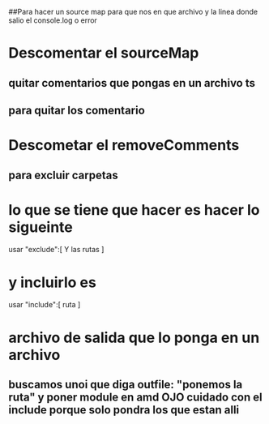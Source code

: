 ##Para hacer un source map para que nos en que archivo y la linea donde salio el console.log o error

# Descomentar el sourceMap

## quitar comentarios que pongas en un archivo ts

## para quitar los comentario

# Descometar el removeComments

## para excluir carpetas

# lo que se tiene que hacer es hacer lo sigueinte
usar "exclude":[
  Y las rutas
]

# y incluirlo es

usar "include":[
  ruta
]

# archivo de salida que lo ponga en un archivo

## buscamos unoi que diga outfile: "ponemos la ruta" y poner module en amd OJO cuidado con el include porque solo pondra los que estan alli